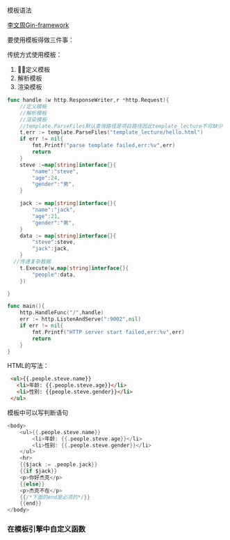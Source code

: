 模板语法

[李文周Gin-framework](https://www.liwenzhou.com/posts/Go/Gin_framework/)

要使用模板得做三件事：

传统方式使用模板：

1. 定义模板
2. 解析模板
3. 渲染模板

```go
func handle (w http.ResponseWriter,r *http.Request){
	//定义模板
	//解析模板
	//渲染模板
	//template.ParseFiles默认查询路径是项目路径因此template_lecture不可缺少
	t,err := template.ParseFiles("template_lecture/hello.html")
	if err != nil{
		fmt.Printf("parse template failed,err:%v",err)
		return
	}
	steve :=map[string]interface{}{
		"name":"steve",
		"age":24,
		"gender":"男",
	}

	jack := map[string]interface{}{
		"name":"jack",
		"age":21,
		"gender":"男",
	}
	data := map[string]interface{}{
		"steve":steve,
		"jack":jack,
	}
  //传递复杂数据
	t.Execute(w,map[string]interface{}{
		"people":data,
	})

}

func main(){
	http.HandleFunc("/",handle)
	err := http.ListenAndServe(":9002",nil)
	if err != nil{
		fmt.Printf("HTTP server start failed,err:%v",err)
		return
	}
}
```

HTML的写法：

```html
 <ul>{{.people.steve.name}}
   <li>年龄: {{.people.steve.age}}</li>
   <li>性别: {{people.steve.gender}}</li>
 </ul>
```

模板中可以写判断语句

```go
<body>
    <ul>{{.people.steve.name}}
        <li>年龄: {{.people.steve.age}}</li>
        <li>性别: {{.people.steve.gender}}</li>
    </ul>
    <hr>
    {{$jack := .people.jack}}
    {{if $jack}}
    <p>你好杰克</p>
    {{else}}
    <p>杰克不在</p>
    {{/*下面的end是必须的*/}}
    {{end}}
</body>
```

### 在模板引擎中自定义函数





















